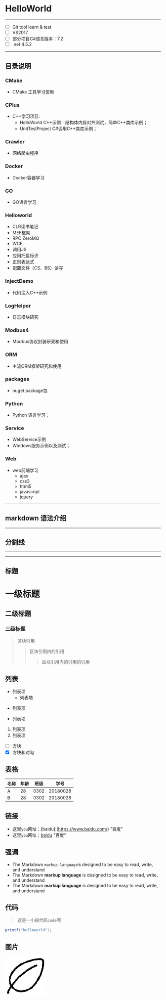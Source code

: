 # HelloWorld

***

- [ ] Git tool learn & test
- [ ] VS2017
- [ ] 部分项目C#语言版本：7.2
- [ ] .net 4.5.2

***

## 目录说明

### CMake

- CMake 工具学习使用

### CPlus

- C++学习项目:
  - HelloWorld C++示例：结构体内存对齐测试，简单C++类库示例；
  - UnitTestProject C#调用C++类库示例；

### Crawler

- 网络爬虫程序

### Docker

- Docker容器学习

### GO

- GO语言学习

### Helloworld

- CLR读书笔记
- MEF框架
- RPC ZeroMQ
- WCF
- 调用JS
- 应用托盘标识
- 正则表达式
- 配置文件（CS、BS）读写

### InjectDemo

- 代码注入C++示例

### LogHelper

- 日志模块研究

### Modbus4

- Modbus协议封装研究和使用

### ORM

- 主流ORM框架研究和使用

### packages

- nuget package包

### Python

- Python 语言学习；

### Service

- WebService示例
- Windows服务示例以及测试；

### Web

- web前端学习
  - ajax
  - css3
  - html5
  - javascript
  - jquery

***

## markdown 语法介绍

***

## 分割线

***
___

## 标题
# 一级标题
## 二级标题
### 三级标题
> 区块引用
>> 区块引用内的引用
>>> 区块引用内的引用的引用

## 列表

* 列表项
  * 列表项
- 列表项
+ 列表项
1. 列表项
2. 列表项
- [ ] 方块
- [x] 方块和对勾

## 表格

| 名称 | 年龄 | 班级 | 学号     |
| ---- | ---- | ---- | -------- |
| A    | 28   | 0302 | 20180028 |
| B    | 28   | 0302 | 20180028 |

## 链接

- 这里`you`网址：[baidu]:(https://www.baidu.com/) "百度"
- 这里`you`网址：[baidu](https://www.baidu.com/) "百度"

## 强调

- The Markdown `markup language`is designed to be easy to read, write, and understand
- The Markdown **markup language** is designed to be easy to read, write, and understand
- The Markdown __markup language__ is designed to be easy to read, write, and understand

## 代码

> 这是一小段代码`code`啊

```C#
printf("helloworld");
```

## 图片
![代替文字](/leaf.png)
